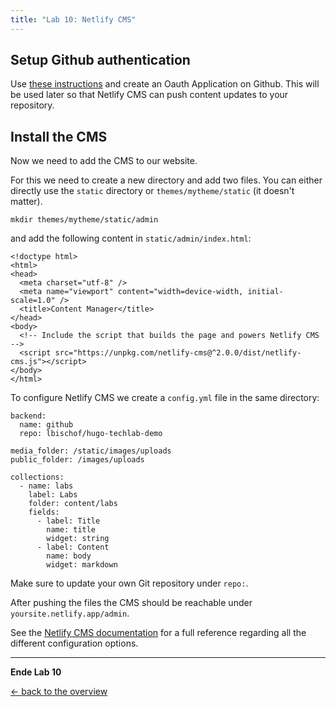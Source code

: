 ```yaml
---
title: "Lab 10: Netlify CMS"
---
```


## Setup Github authentication

Use [these instructions](https://docs.netlify.com/visitor-access/oauth-provider-tokens/#setup-and-settings) and create an Oauth Application on Github. This will be used later so that Netlify CMS can push content updates to your repository.

## Install the CMS
Now we need to add the CMS to our website.

For this we need to create a new directory and add two files. You can either directly use the `static` directory or `themes/mytheme/static` (it doesn't matter).
```
mkdir themes/mytheme/static/admin
```
and add the following content in `static/admin/index.html`:
```
<!doctype html>
<html>
<head>
  <meta charset="utf-8" />
  <meta name="viewport" content="width=device-width, initial-scale=1.0" />
  <title>Content Manager</title>
</head>
<body>
  <!-- Include the script that builds the page and powers Netlify CMS -->
  <script src="https://unpkg.com/netlify-cms@^2.0.0/dist/netlify-cms.js"></script>
</body>
</html>
```
To configure Netlify CMS we create a `config.yml` file in the same directory:
```
backend:
  name: github
  repo: lbischof/hugo-techlab-demo

media_folder: /static/images/uploads
public_folder: /images/uploads

collections:
  - name: labs
    label: Labs
    folder: content/labs
    fields:
      - label: Title
        name: title
        widget: string
      - label: Content
        name: body
        widget: markdown
```
Make sure to update your own Git repository under `repo:`.

After pushing the files the CMS should be reachable under `yoursite.netlify.app/admin`.

See the [Netlify CMS documentation](https://www.netlifycms.org/docs/configuration-options/) for a full reference regarding all the different configuration options.

---

**Ende Lab 10**

<!--<p width="100px" align="right"><a href="08_assets.md">Assets →</a></p>-->

[← back to the overview](../README.md)
